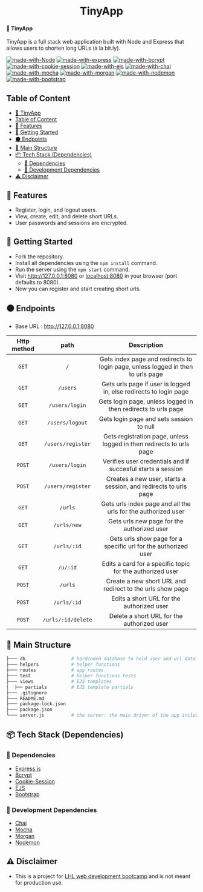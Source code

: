 <h1 align="center">TinyApp</h1>

#### 🔗 TinyApp
TinyApp is a full stack web application built with Node and Express that allows users to shorten long URLs (à la bit.ly).

[![made-with-Node](https://img.shields.io/badge/Made%20with-Node.js%20-success)](https://nodejs.org/en/)
[![made-with-express](https://img.shields.io/badge/Made%20with-Express.js%20-black)](https://expressjs.com/)
[![made-with-bcrypt](https://img.shields.io/badge/Made%20with-Bcrypt.js%20-blue)](https://www.npmjs.com/package/bcrypt)
[![made-with-cookie-session](https://img.shields.io/badge/Made%20with-Cookie_Session%20-blue)](https://www.npmjs.com/package/cookie-session)
[![made-with-ejs](https://img.shields.io/badge/Made%20with-EJS%20-yellow)](https://ejs.co/)
[![made-with-chai](https://img.shields.io/badge/Made%20with-Chai%20-red)](https://www.chaijs.com/)
[![made-with-mocha](https://img.shields.io/badge/Made%20with-Mocha%20-brown)](https://mochajs.org/)
[![made-with-morgan](https://img.shields.io/badge/Made%20with-Morgan%20-yellow)](https://www.npmjs.com/package/morgan)
[![made-with-nodemon](https://img.shields.io/badge/Made%20with-Nodemon.js%20-success)](https://nodemon.io/)
[![made-with-bootstrap](https://img.shields.io/badge/Made%20with-Bootstrap%20-purple)](https://getbootstrap.com/docs/4.2/getting-started/introduction/)

## Table of Content
- [🔗 TinyApp](#-tinyapp)
- [Table of Content](#table-of-content)
- [🌟 Features](#-features)
- [🚀 Getting Started](#-getting-started)
- [⚫ Endpoints](#-endpoints)
- [🧱 Main Structure](#-main-structure)
- [📦 Tech Stack (Dependencies)](#-tech-stack-dependencies)
  - [🔨 Dependencies](#-Dependencies)
  - [🧰 Development Dependencies](#-development-dependencies)
- [⚠️ Disclaimer](#️-disclaimer)

## 🌟 Features
- Register, login, and logout users.
- View, create, edit, and delete short URLs.
- User passwords and sessions are encrypted.
 
## 🚀 Getting Started
- Fork the repository.
- Install all dependencies using the `npm install` command.
- Run the server using the `npm start` command.
- Visit http://127.0.0.1:8080 or [localhost:8080](http://localhost:8080) in your browser (port defaults to 8080).
- Now you can register and start creating short urls.

## ⚫ Endpoints
- Base URL : http://127.0.0.1:8080

| <b> Http method </b> | path                             | Description                                                                             |
| :------------------: | :------------------------------: | :-------------------------------------------------------------------------------------: |
| `GET`                | `/`                              | Gets index page and redirects to login page, unless logged in then to urls page         |
| `GET`                | `/users`                         | Gets urls page if user is logged in, else redirects to login page                       |
| `GET`                | `/users/login`                   | Gets login page, unless logged in then redirects to urls page                           |
| `GET`                | `/users/logout`                  | Gets login page and sets session to null                                                |
| `GET`                | `/users/register`                | Gets registration page, unless logged in then redirects to urls page                    |
| `POST`               | `/users/login`                   | Verifies user credentials and if succesful starts a session                             |
| `POST`               | `/users/register`                | Creates a new user, starts a session, and redirects to urls page                        |
| `GET`                | `/urls`                          | Gets urls index page and all the urls for the authorized user                           |
| `GET`                | `/urls/new`                      | Gets urls new page for the authorized user                                              |
| `GET`                | `/urls/:id`                      | Gets urls show page for a specific url for the authorized user                          |
| `GET`                | `/u/:id`                         | Edits a card for a specific topic for the authorized user                               |
| `POST`               | `/urls`                          | Create a new short URL and redirect to the urls show page                               |
| `POST`               | `/urls/:id`                      | Edits a short URL for the authorized user                                               |
| `POST`               | `/urls/:id/delete`               | Delete a short URL for the authorized user                                              |

## 🧱 Main Structure
```sh
├─── db                 # hardcoded database to hold user and url data
├─── helpers            # helper functions
├─── routes             # app routes
├─── test               # helper functions tests
├─── views              # EJS templates
│  ├── partials         # EJS template partials
├─── .gitignore
├─── README.md
├─── package-lock.json
├─── package.json
└─── server.js          # the server: the main driver of the app includes all the routes and server configs
```

## 📦 Tech Stack (Dependencies)

### 🔨 Dependencies
- [Express.js](https://www.npmjs.com/package/express)
- [Bcrypt](https://www.npmjs.com/package/bcrypt)
- [Cookie-Session](https://www.npmjs.com/package/cookie-session)
- [EJS](https://www.npmjs.com/package/ejs)
- [Bootstrap](https://www.npmjs.com/package/bootstrap/v/4.2.1)

### 🧰 Development Dependencies
- [Chai](https://www.npmjs.com/package/chai)
- [Mocha](https://www.npmjs.com/package/mocha)
- [Morgan](https://www.npmjs.com/package/morgan)
- [Nodemon](https://www.npmjs.com/package/nodemon)

## ⚠️ Disclaimer
- This is a project for [LHL web development bootcamp](https://www.lighthouselabs.ca/) and is not meant for production use.
